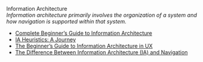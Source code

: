 Information Architecture  
_Information architecture primarily involves the organization of a system and how navigation is supported within that system._

*   [Complete Beginner’s Guide to Information Architecture](http://www.uxbooth.com/articles/complete-beginners-guide-to-information-architecture/)  
*   [IA Heuristics: A Journey](http://abbytheia.com/2012/04/12/ia-heuristics-journey/)  
*   [The Beginner’s Guide to Information Architecture in UX](https://xd.adobe.com/ideas/process/information-architecture/information-ux-architect/)  
*   [The Difference Between Information Architecture (IA) and Navigation](https://www.nngroup.com/articles/ia-vs-navigation/)  
